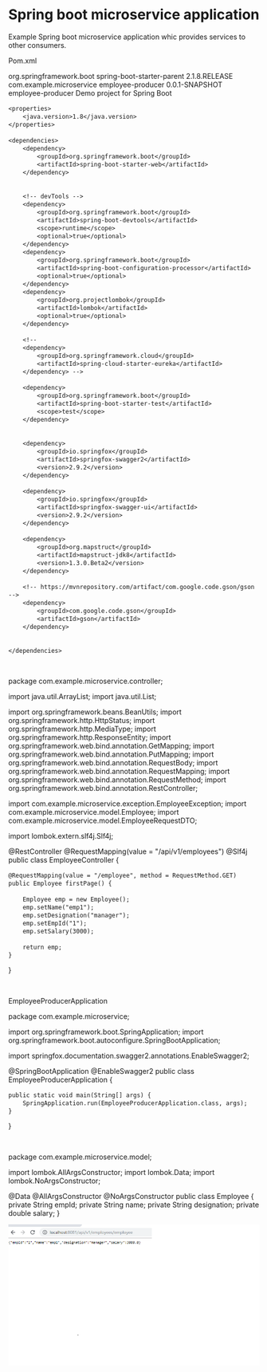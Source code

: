 # Spring boot microservice application

Example Spring boot microservice application whic provides services to other consumers.


Pom.xml

<parent>
		<groupId>org.springframework.boot</groupId>
		<artifactId>spring-boot-starter-parent</artifactId>
		<version>2.1.8.RELEASE</version>	
 		<relativePath /> <!-- lookup parent from repository -->
	</parent>
	<groupId>com.example.microservice</groupId>
	<artifactId>employee-producer</artifactId>
	<version>0.0.1-SNAPSHOT</version>
	<name>employee-producer</name>
	<description>Demo project for Spring Boot</description>

	<properties>
		<java.version>1.8</java.version>
	</properties>

	<dependencies>
		<dependency>
			<groupId>org.springframework.boot</groupId>
			<artifactId>spring-boot-starter-web</artifactId>
		</dependency>
		
		
		<!-- devTools -->
		<dependency>
			<groupId>org.springframework.boot</groupId>
			<artifactId>spring-boot-devtools</artifactId>
			<scope>runtime</scope>
			<optional>true</optional>
		</dependency>
		<dependency>
			<groupId>org.springframework.boot</groupId>
			<artifactId>spring-boot-configuration-processor</artifactId>
			<optional>true</optional>
		</dependency>
		<dependency>
			<groupId>org.projectlombok</groupId>
			<artifactId>lombok</artifactId>
			<optional>true</optional>
		</dependency>
		
		<!-- 	
		<dependency>
			<groupId>org.springframework.cloud</groupId>
			<artifactId>spring-cloud-starter-eureka</artifactId>
		</dependency> -->
 
		<dependency>
			<groupId>org.springframework.boot</groupId>
			<artifactId>spring-boot-starter-test</artifactId>
			<scope>test</scope>
		</dependency>
		
			
		<dependency>
		    <groupId>io.springfox</groupId>
		    <artifactId>springfox-swagger2</artifactId>
		    <version>2.9.2</version>
		</dependency>
		
		<dependency>
		    <groupId>io.springfox</groupId>
		    <artifactId>springfox-swagger-ui</artifactId>
		    <version>2.9.2</version>
		</dependency>
				
		<dependency>
			<groupId>org.mapstruct</groupId>
			<artifactId>mapstruct-jdk8</artifactId>
			<version>1.3.0.Beta2</version>
		</dependency>
	
		<!-- https://mvnrepository.com/artifact/com.google.code.gson/gson -->
		<dependency>
		    <groupId>com.google.code.gson</groupId>
		    <artifactId>gson</artifactId>
		</dependency>
				
	
	</dependencies>
      
<br>


package com.example.microservice.controller;

import java.util.ArrayList;
import java.util.List;

import org.springframework.beans.BeanUtils;
import org.springframework.http.HttpStatus;
import org.springframework.http.MediaType;
import org.springframework.http.ResponseEntity;
import org.springframework.web.bind.annotation.GetMapping;
import org.springframework.web.bind.annotation.PutMapping;
import org.springframework.web.bind.annotation.RequestBody;
import org.springframework.web.bind.annotation.RequestMapping;
import org.springframework.web.bind.annotation.RequestMethod;
import org.springframework.web.bind.annotation.RestController;

import com.example.microservice.exception.EmployeeException;
import com.example.microservice.model.Employee;
import com.example.microservice.model.EmployeeRequestDTO;

import lombok.extern.slf4j.Slf4j;

@RestController
@RequestMapping(value = "/api/v1/employees")
@Slf4j
public class EmployeeController {
	
	@RequestMapping(value = "/employee", method = RequestMethod.GET)
	public Employee firstPage() {

		Employee emp = new Employee();
		emp.setName("emp1");
		emp.setDesignation("manager");
		emp.setEmpId("1");
		emp.setSalary(3000);

		return emp;
	}
}

<br>

EmployeeProducerApplication

package com.example.microservice;

import org.springframework.boot.SpringApplication;
import org.springframework.boot.autoconfigure.SpringBootApplication;

import springfox.documentation.swagger2.annotations.EnableSwagger2;

@SpringBootApplication
@EnableSwagger2
public class EmployeeProducerApplication {

	public static void main(String[] args) {
		SpringApplication.run(EmployeeProducerApplication.class, args);
	}
}


<br>


package com.example.microservice.model;

import lombok.AllArgsConstructor;
import lombok.Data;
import lombok.NoArgsConstructor;

@Data
@AllArgsConstructor
@NoArgsConstructor
public class Employee {
	private String empId;
	private String name;
	private String designation;
	private double salary;
}


![alt text](https://github.com/Govindaraju777/SpringMicroServiceDockerkubernetes/blob/EmployeeService/Untitled.png)



